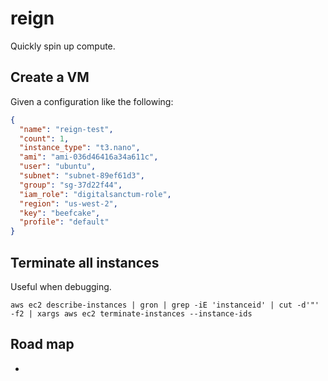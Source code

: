 # reign

Quickly spin up compute.


## Create a VM

Given a configuration like the following:
```json
{
  "name": "reign-test",
  "count": 1,
  "instance_type": "t3.nano",
  "ami": "ami-036d46416a34a611c",
  "user": "ubuntu",
  "subnet": "subnet-89ef61d3",
  "group": "sg-37d22f44",
  "iam_role": "digitalsanctum-role",
  "region": "us-west-2",
  "key": "beefcake",
  "profile": "default"
}
```




## Terminate all instances

Useful when debugging.

```shell
aws ec2 describe-instances | gron | grep -iE 'instanceid' | cut -d'"' -f2 | xargs aws ec2 terminate-instances --instance-ids
```

## Road map

* 